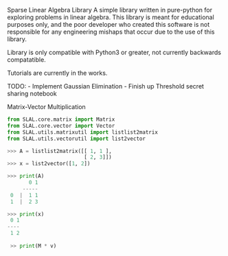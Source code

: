 Sparse Linear Algebra Library
A simple library written in pure-python for exploring problems in linear algebra.
This library is meant for educational purposes only, and the poor developer who created
this software is not responsible for any engineering mishaps that occur due to the use
of this library. 

Library is only compatible with Python3 or greater, not currently backwards compatatible. 

Tutorials are currently in the works.

TODO: 
	- Implement Gaussian Elimination 
	- Finish up Threshold secret sharing notebook

Matrix-Vector Multiplication 
```python
from SLAL.core.matrix import Matrix
from SLAL.core.vector import Vector
from SLAL.utils.matrixutil import listlist2matrix
from SLAL.utils.vectorutil import list2vector

>>> A = listlist2matrix([[ 1, 1 ],
                         [ 2, 3]])
>>> x = list2vector([1, 2])

>>> print(A)
       0 1
     -----
 0  |  1 1
 1  |  2 3

>>> print(x)
 0 1
----
 1 2
 
 >> print(M * v)
 


```
